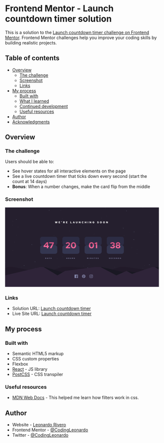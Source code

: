 # Frontend Mentor - Launch countdown timer solution

This is a solution to the [Launch countdown timer challenge on Frontend Mentor](https://www.frontendmentor.io/challenges/launch-countdown-timer-N0XkGfyz-). Frontend Mentor challenges help you improve your coding skills by building realistic projects.

## Table of contents

- [Overview](#overview)
  - [The challenge](#the-challenge)
  - [Screenshot](#screenshot)
  - [Links](#links)
- [My process](#my-process)
  - [Built with](#built-with)
  - [What I learned](#what-i-learned)
  - [Continued development](#continued-development)
  - [Useful resources](#useful-resources)
- [Author](#author)
- [Acknowledgments](#acknowledgments)

## Overview

### The challenge

Users should be able to:

- See hover states for all interactive elements on the page
- See a live countdown timer that ticks down every second (start the count at 14 days)
- **Bonus**: When a number changes, make the card flip from the middle

### Screenshot

![](./screenshot.png)

### Links

- Solution URL: [Launch countdown timer](https://www.frontendmentor.io/solutions/react-js-postcss-y-flexbox-sF6CFkDlU)
- Live Site URL: [Launch countdown timer](https://codingleonardo.github.io/launch-countdown-timer/)

## My process

### Built with

- Semantic HTML5 markup
- CSS custom properties
- Flexbox
- [React](https://reactjs.org/) - JS library
- [PostCSS](https://postcss.org/) - CSS transpiler

### Useful resources

- [MDN Web Docs](https://developer.mozilla.org/en-US/docs/Web/CSS) - This helped me learn how filters work in css.

## Author

- Website - [Leonardo Rivero](https://codingleonardo.github.io/)
- Frontend Mentor - [@CodingLeonardo](https://www.frontendmentor.io/profile/CodingLeonardo)
- Twitter - [@CodingLeonardo](https://www.twitter.com/CodingLeonardo)
